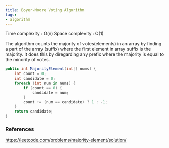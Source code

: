 ```yaml
---
title: Boyer-Moore Voting Algorithm
tags:
- algorithm
---
```


Time complexity : O(n)
Space complexity : O(1)

The algorithm counts the majority of votes(elements) in an array by finding a part of the array (suffix) where the first element in array suffix is the majority. It does this by diregarding any prefix where the majority is equal to the minority of votes.

```cs
public int MajorityElement(int[] nums) {
	int count = 0;
	int candidate = 0;
	foreach (int num in nums) {
		if (count == 0) {
			candidate = num;
		}
		count += (num == candidate) ? 1 : -1;
	}
	return candidate;
}
```

### References
https://leetcode.com/problems/majority-element/solution/